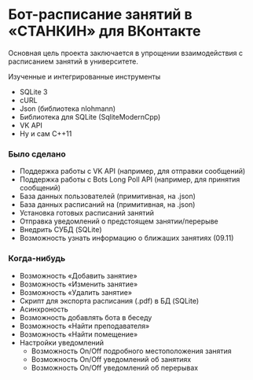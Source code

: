 # Бот-расписание занятий в «СТАНКИН» для ВКонтакте
Основная цель проекта заключается в упрощении взаимодействия с расписанием занятий в университете.

Изученные и интегрированные инструменты
* SQLite 3
* cURL
* Json (библиотека nlohmann)
* Библиотека для SQLite (SqliteModernCpp)
* VK API
* Ну и сам C++11

### Было сделано
* Поддержка работы с VK API (например, для отправки сообщений)
* Поддержка работы с Bots Long Poll API (например, для принятия сообщений)
* База данных пользователей (примитивная, на .json)
* База данных расписаний на (примитивная, на .json)
* Установка готовых расписаний занятий
* Отправка уведомлений о предстоящем занятии/перерыве
* Внедрить СУБД (SQLite)
* Возможность узнать информацию о ближаших занятиях (09.11)

### Когда-нибудь
* Возможность «Добавить занятие»
* Возможность «Изменить занятие»
* Возможность «Удалить занятие»
* Скрипт для экспорта расписания (.pdf) в БД (SQLite)
* Асинхроность
* Возможность добавлять бота в беседу
* Возможность «Найти преподавателя»
* Возможность «Найти помещение»
* Настройки уведомлений
  * Возможность On/Off подробного местоположения занятия
  * Возможность On/Off уведомлений об занятиях
  * Возможность On/Off уведомлений об перерывах
